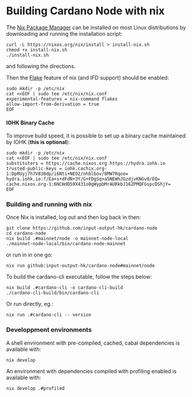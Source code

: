 # Building Cardano Node with nix

The [Nix Package Manager][nix] can be installed on most Linux distributions by downloading and
running the installation script:
```
curl -L https://nixos.org/nix/install > install-nix.sh
chmod +x install-nix.sh
./install-nix.sh
```
and following the directions.

Then the [Flake][flake] feature of nix (and IFD support) should be enabled:
```
sudo mkdir -p /etc/nix
cat <<EOF | sudo tee /etc/nix/nix.conf
experimental-features = nix-command flakes
allow-import-from-derivation = true
EOF
```

#### IOHK Binary Cache

To improve build speed, it is possible to set up a binary cache maintained by IOHK (**this is
optional**):
```
sudo mkdir -p /etc/nix
cat <<EOF | sudo tee /etc/nix/nix.conf
substituters = https://cache.nixos.org https://hydra.iohk.io
trusted-public-keys = iohk.cachix.org-1:DpRUyj7h7V830dp/i6Nti+NEO2/nhblbov/8MW7Rqoo= hydra.iohk.io:f/Ea+s+dFdN+3Y/G+FDgSq+a5NEWhJGzdjvKNGv0/EQ= cache.nixos.org-1:6NCHdD59X431o0gWypbMrAURkbJ16ZPMQFGspcDShjY=
EOF
```

### Building and running with nix

Once Nix is installed, log out and then log back in then:
```
git clone https://github.com/input-output-hk/cardano-node
cd cardano-node
nix build .#mainnet/node -o mainnet-node-local
./mainnet-node-local/bin/cardano-node-mainnet
```
or run in in one go:
```
nix run github:input-output-hk/cardano-node#mainnet/node
```

To build the cardano-cli executable, follow the steps below:
```
nix build .#cardano-cli -o cardano-cli-build
./cardano-cli-build/bin/cardano-cli
```
Or run directly, eg.:
```
nix run .#cardano-cli -- version
```

### Developpment environments

A shell environment with pre-compiled, cached, cabal dependencies is available with:
```
nix develop
```
An environment with dependencies compiled with profiling enabled is available with:
```
nix develop .#profiled
```

[nix]: https://nixos.org/nix/
[flake]: https://nixos.wiki/wiki/Flakes
